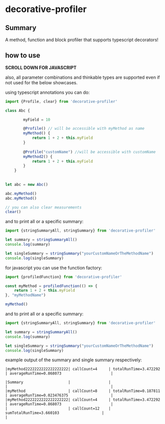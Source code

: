 # decorative-profiler
## Summary

A method, function and block profiler that supports typescript decorators!

## how to use

**SCROLL DOWN FOR JAVASCRIPT**

also, all parameter combinations and thinkable types are supported even if not used for the below showcases.

using typescript annotations you can do:
```typescript
import {Profile, clear} from 'decorative-profiler'

class Abc {

        myField = 10

        @Profile() // will be accessible with myMethod as name
        myMethod() {
            return 1 + 2 + this.myField
        }
        
        @Profile("customName") //will be accessible with customName
        myMethod2() {
            return 1 + 2 + this.myField
        }
    }
    
    
let abc = new Abc()

abc.myMethod()
abc.myMethod()

// you can also clear measurements
clear()
```
and to print all or a specific summary: 
```typescript
import {stringSummaryAll, stringSummary} from 'decorative-profiler'

let summary = stringSummaryAll()
console.log(summary)

let singleSummary = stringSummary("yourCustomNameOrTheMethodName")
console.log(singleSummary)    
```

for javascript you can use the function factory:
```javascript
import {profiledFunction} from 'decorative-profiler'

const myMethod = profiledFunction(() => {
    return 1 + 2 + this.myField
}, "myMethodName")

myMethod()
```


and to print all or a specific summary: 
```javascript
import {stringSummaryAll, stringSummary} from 'decorative-profiler'

let summary = stringSummaryAll()
console.log(summary)

let singleSummary = stringSummary("yourCustomNameOrTheMethodName")
console.log(singleSummary)    
```

example output of the summary and single summary respectively:
```text
|myMethod2222222222222222222| callCount=4     | totalRunTime=3.472292                      | averageRunTime=0.868073                      |
```

```text
|Summary                    |                 |                                            |                                              |
|myMethod                   | callCount=8     | totalRunTime=0.187811                      | averageRunTime=0.023476375                   |
|myMethod2222222222222222222| callCount=4     | totalRunTime=3.472292                      | averageRunTime=0.868073                      |
|                           | callCount=12    | sumTotalRunTime=3.660103                   |                                              |
```